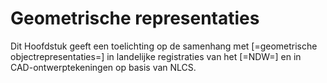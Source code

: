 # Geometrische representaties

Dit Hoofdstuk geeft een toelichting op de samenhang met [=geometrische objectrepresentaties=] in landelijke registraties van het [=NDW=] en in CAD-ontwerptekeningen op basis van NLCS.